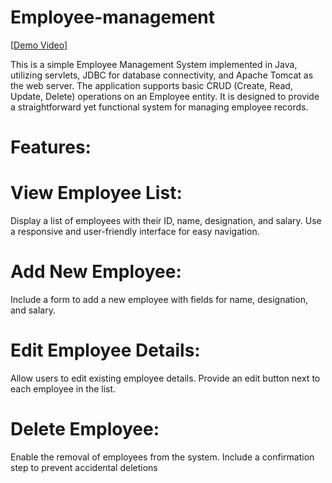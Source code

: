 # Employee-management

[[Demo Video](https://drive.google.com/file/d/1o3XpASCVmbtrHgaEnrsApC1B9a1VpP1v/view?usp=drive_link)]

This is a simple Employee Management System implemented in Java, utilizing servlets, JDBC for database connectivity, and Apache Tomcat as the web server. The application supports basic CRUD (Create, Read, Update, Delete) operations on an Employee entity. It is designed to provide a straightforward yet functional system for managing employee records.

# Features:

# View Employee List:
Display a list of employees with their ID, name, designation, and salary.
Use a responsive and user-friendly interface for easy navigation.

# Add New Employee:
Include a form to add a new employee with fields for name, designation, and salary.

# Edit Employee Details:
Allow users to edit existing employee details.
Provide an edit button next to each employee in the list.

# Delete Employee:
Enable the removal of employees from the system.
Include a confirmation step to prevent accidental deletions
